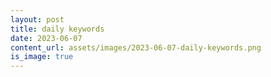 ```yaml
---
layout: post
title: daily keywords
date: 2023-06-07
content_url: assets/images/2023-06-07-daily-keywords.png
is_image: true
---
```

